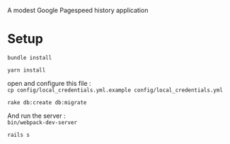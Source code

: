 A modest Google Pagespeed history application

# Setup

`bundle install`

`yarn install`

open and configure this file :  
`cp config/local_credentials.yml.example config/local_credentials.yml`

`rake db:create db:migrate`

And run the server :  
`bin/webpack-dev-server`

`rails s`